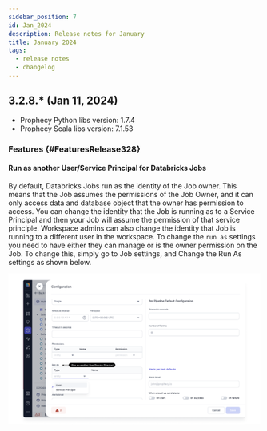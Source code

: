 ```yaml
---
sidebar_position: 7
id: Jan_2024
description: Release notes for January
title: January 2024
tags:
  - release notes
  - changelog
---
```


## 3.2.8.\* (Jan 11, 2024)

- Prophecy Python libs version: 1.7.4
- Prophecy Scala libs version: 7.1.53

### Features {#FeaturesRelease328}

#### Run as another User/Service Principal for Databricks Jobs

By default, Databricks Jobs run as the identity of the Job owner. This means that the Job assumes the permissions of the Job Owner, and it can only access data and database object that the owner has permission to access.
You can change the identity that the Job is running as to a Service Principal and then your Job will assume the permission of that service principle. Workspace admins can also change the identity that Job is running to a different user in
the workspace. To change the `run as` settings you need to have either they can manage or is the owner permission on the Job. To change this, simply go to Job settings, and Change the Run As settings as shown below.

![run_as](img/3.2.8_run_as_service_prinicpal.png)
